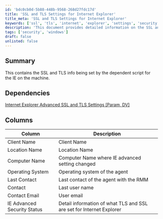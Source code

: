 ```yaml
---
id: 'bdc0cb0d-5b88-448b-9568-268d27fdc17d'
title: 'SSL and TLS Settings for Internet Explorer'
title_meta: 'SSL and TLS Settings for Internet Explorer'
keywords: ['ssl', 'tls', 'internet', 'explorer', 'settings', 'security']
description: 'This document provides detailed information on the SSL and TLS settings configured for Internet Explorer on the machine, including dependencies, columns, and descriptions relevant to the advanced security configurations.'
tags: ['security', 'windows']
draft: false
unlisted: false
---
```

## Summary

This contains the SSL and TLS info being set by the dependent script for the IE on the machine.

## Dependencies

[Internet Explorer Advanced SSL and TLS Settings [Param, DV]](<../scripts/Internet Explorer Advanced SSL and TLS Settings.md>)

## Columns

| Column                       | Description                                                     |
|------------------------------|-----------------------------------------------------------------|
| Client Name                  | Client Name                                                    |
| Location Name                | Location Name                                                  |
| Computer Name                | Computer Name where IE advanced setting changed                |
| Operating System             | Operating system of the agent                                  |
| Last Contact                 | Last contact of the agent with the RMM                        |
| Contact                      | Last user name                                                |
| Contact Email                | User email                                                    |
| IE Advanced Security Status   | Detail information of what TLS and SSL are set for Internet Explorer |













